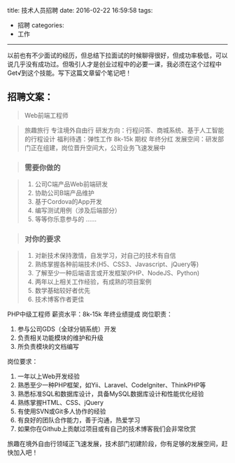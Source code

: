title: 技术人员招聘
date: 2016-02-22 16:59:58
tags:
- 招聘
categories:
- 工作
---

以前也有不少面试的经历，但总结下拉面试的时候聊得很好，但成功率极低，可以说几乎没有成功过。但吸引人才是创业过程中的必要一课，我必须在这个过程中Get√到这个技能。写下这篇文章留个笔记吧！

## 招聘文案：

> Web前端工程师
 
> 旅趣旅行 专注境外自由行
> 研发方向：行程问答、商城系统、基于人工智能的行程设计
> 福利待遇：弹性工作 8k-15k 期权 年终分红
> 发展空间：研发部门正在组建，岗位晋升空间大，公司业务飞速发展中

> ### 需要你做的

> 1. 公司C端产品Web前端研发
> 2. 协助公司B端产品维护
> 3. 基于Cordova的App开发
> 4. 编写测试用例（涉及后端部分）
> 5. 等等你乐意参与的 ……

> ### 对你的要求

> 1. 对新技术保持激情，自发学习，对自己的技术有自信
> 1. 熟练掌握各种前端技术(H5、CSS3、Javascript、jQuery等)
> 1. 了解至少一种后端语言或开发框架(PHP、NodeJS、Python)
> 1. 两年以上相关工作经验，有成熟的项目案例
> 1. 数学基础较好者优先
> 1. 技术博客作者更佳


PHP中级工程师
薪资水平：8k-15k 年终业绩提成
岗位职责：
1. 参与公司GDS（全球分销系统）开发
2. 负责相关功能模块的维护和升级
3. 所负责模块的文档编写

岗位要求：
1. 一年以上Web开发经验
1. 熟悉至少一种PHP框架，如Yii、Laravel、CodeIgniter、ThinkPHP等
2. 熟悉标准SQL和数据库设计，具备MySQL数据库设计和性能优化经验
2. 熟练掌握HTML、CSS、jQuery
3. 有使用SVN或Git多人协作的经验
2. 有良好的团队合作能力，善于沟通，热爱学习
2. 如果你在Github上贡献过项目或有自己的技术博客我们会非常欣赏

旅趣在境外自由行领域正飞速发展，技术部门初建阶段，你有足够的发展空间，赶快加入吧！
